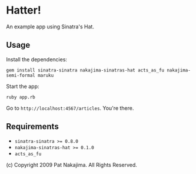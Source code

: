 # Hatter!

An example app using Sinatra's Hat.

## Usage

Install the dependencies:

    gem install sinatra-sinatra nakajima-sinatras-hat acts_as_fu nakajima-semi-formal maruku

Start the app:

    ruby app.rb

Go to `http://localhost:4567/articles`. You're there.

## Requirements

* `sinatra-sinatra >= 0.8.0`
* `nakajima-sinatras-hat >= 0.1.0`
* `acts_as_fu`

(c) Copyright 2009 Pat Nakajima. All Rights Reserved. 